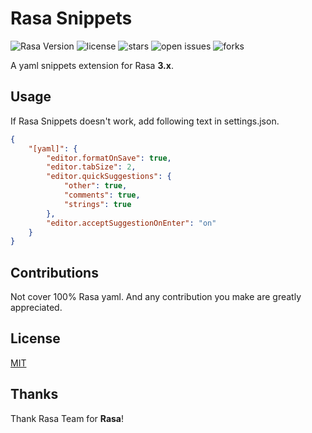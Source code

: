 # Rasa Snippets

![Rasa Version](https://img.shields.io/badge/Rasa-3.x-%235a17ee) ![license](https://img.shields.io/github/license/uncle-lv/vscode-rasa-snippets) ![stars](https://img.shields.io/github/stars/uncle-lv/vscode-rasa-snippets) ![open issues](https://img.shields.io/github/issues-raw/uncle-lv/vscode-rasa-snippets) ![forks](https://img.shields.io/github/forks/uncle-lv/vscode-rasa-snippets)

A yaml snippets extension for Rasa **3.x**.



## Usage

If Rasa Snippets doesn't work, add following text in settings.json.

```json
{
    "[yaml]": {
        "editor.formatOnSave": true,
        "editor.tabSize": 2,
        "editor.quickSuggestions": {
            "other": true,
            "comments": true,
            "strings": true
        },
        "editor.acceptSuggestionOnEnter": "on"
    }
}
```



## Contributions

Not cover 100% Rasa yaml. And any contribution you make are greatly appreciated.



## License

[MIT](https://github.com/uncle-lv/vscode-rasa-snippets/blob/main/LICENSE)



## Thanks

Thank Rasa Team for **Rasa**!

